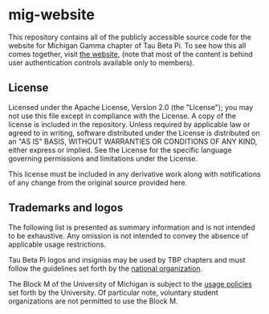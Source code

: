 mig-website
===========

This repository contains all of the publicly accessible source code for the website for Michigan Gamma chapter of Tau Beta Pi. To see how this all comes together, visit [the website](https://tbp.engin.umich.edu), (note that most of the content is behind user authentication controls available only to members).

License
---------
Licensed under the Apache License, Version 2.0 (the "License");
you may not use this file except in compliance with the License. A copy of the license is included in the repository.
Unless required by applicable law or agreed to in writing, software distributed under the License is distributed on an "AS IS" BASIS, WITHOUT WARRANTIES OR CONDITIONS OF ANY KIND, either express or implied. See the License for the specific language governing permissions and limitations under the License.

This license must be included in any derivative work along with notifications of any change from the original source provided here.

Trademarks and logos
--------------------
The following list is presented as summary information and is not intended to be exhaustive. Any omission is not intended to convey the absence of applicable usage restrictions.

Tau Beta Pi logos and insignias may be used by TBP chapters and must follow the guidelines set forth by the [national organization](http://www.tbp.org/off/graphics.cfm).

The Block M of the University of Michigan is subject to the [usage policies](http://vpcomm.umich.edu/brand/usage-policies) set forth by the University. Of particular note, voluntary student organizations are not permitted to use the Block M.


